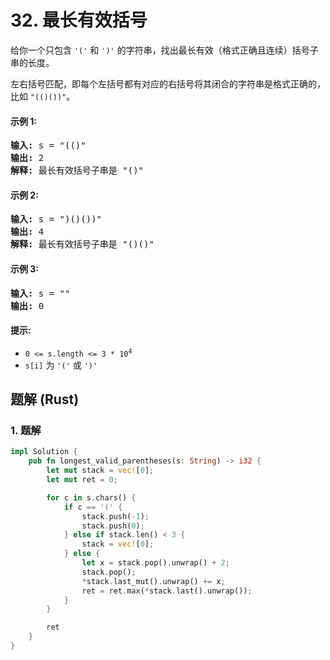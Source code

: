 # 32. 最长有效括号
给你一个只包含 `'('` 和 `')'` 的字符串，找出最长有效（格式正确且连续）括号子串的长度。

左右括号匹配，即每个左括号都有对应的右括号将其闭合的字符串是格式正确的，比如 `"(()())"`。

#### 示例 1:
<pre>
<strong>输入:</strong> s = "(()"
<strong>输出:</strong> 2
<strong>解释:</strong> 最长有效括号子串是 "()"
</pre>

#### 示例 2:
<pre>
<strong>输入:</strong> s = ")()())"
<strong>输出:</strong> 4
<strong>解释:</strong> 最长有效括号子串是 "()()"
</pre>

#### 示例 3:
<pre>
<strong>输入:</strong> s = ""
<strong>输出:</strong> 0
</pre>

#### 提示:
* <code>0 <= s.length <= 3 * 10<sup>4</sup></code>
* `s[i]` 为 `'('` 或 `')'`

## 题解 (Rust)

### 1. 题解
```Rust
impl Solution {
    pub fn longest_valid_parentheses(s: String) -> i32 {
        let mut stack = vec![0];
        let mut ret = 0;

        for c in s.chars() {
            if c == '(' {
                stack.push(-1);
                stack.push(0);
            } else if stack.len() < 3 {
                stack = vec![0];
            } else {
                let x = stack.pop().unwrap() + 2;
                stack.pop();
                *stack.last_mut().unwrap() += x;
                ret = ret.max(*stack.last().unwrap());
            }
        }

        ret
    }
}
```
